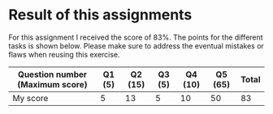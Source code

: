 # Result of this assignments
For this assignment I received the score of 83%. The points for the different tasks is shown below. Please make sure to address the eventual mistakes or flaws when reusing this exercise.

| Question number (Maximum score) | Q1 (5) | Q2 (15) | Q3 (5) | Q4 (10) | Q5 (65) | Total |
| ------------------------------- | ------ | ------- | ------ | ------- | ------- |-------|
| My score                        | 5      | 13      | 5      | 10      | 50      | 83    |
